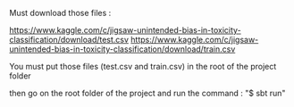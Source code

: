 Must download those files : 

https://www.kaggle.com/c/jigsaw-unintended-bias-in-toxicity-classification/download/test.csv
https://www.kaggle.com/c/jigsaw-unintended-bias-in-toxicity-classification/download/train.csv

You must put those files (test.csv and train.csv)  in the root of the project folder

then go on the root folder of the project and run the command : "$ sbt run"

